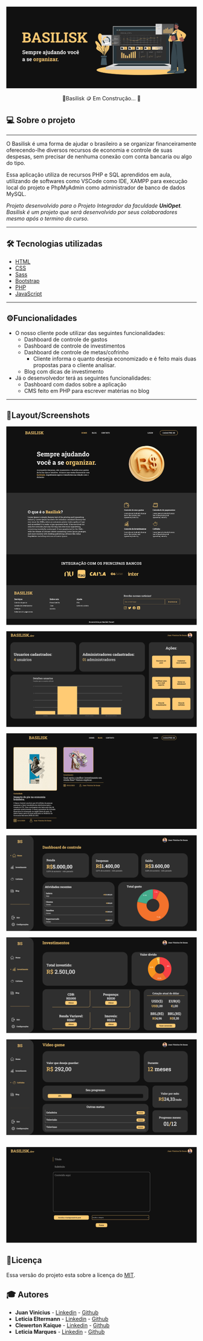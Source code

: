 ![Logo](./src/assets/github/banner.png)
<center>🚧Basilisk 🪙 Em Construção... 🚧 </center>

## 💻 Sobre o projeto
---
O Basilisk é uma forma de ajudar o brasileiro a se organizar financeiramente oferecendo-lhe diversos recursos de economia e controle de suas despesas, sem precisar de nenhuma conexão com conta bancaria ou algo do tipo. 

Essa aplicação utiliza de recursos PHP e SQL aprendidos em aula, utilizando de softwares como VSCode como IDE, XAMPP para execução local do projeto e PhpMyAdmin como administrador de banco de dados MySQL.

*Projeto desenvolvido para o Projeto Integrador da faculdade **UniOpet**. Basilisk é um projeto que será desenvolvido por seus colaboradores mesmo após o termino do curso.*

---
## 🛠️ Tecnologias utilizadas

- [HTML](https://developer.mozilla.org/pt-BR/docs/Learn/HTML)
- [CSS](https://developer.mozilla.org/pt-BR/docs/Learn/CSS)
- [Sass](https://sass-lang.com)
- [Bootstrap](https://getbootstrap.com)
- [PHP](https://www.php.net)
- [JavaScript](https://developer.mozilla.org/pt-BR/docs/Web/JavaScript)
---
## ⚙️Funcionalidades
- O nosso cliente pode utilizar das seguintes funcionalidades: 
	- Dashboard de controle de gastos
	- Dashboard de controle de investimentos
	- Dashboard de controle de metas/cofrinho
		- Cliente informa o quanto deseja economizado e é feito mais duas propostas para o cliente analisar.
	- Blog com dicas de investimento	
- Já o desenvolvedor terá as seguintes funcionalidades:
	- Dashboard com dados sobre a aplicação
	- CMS feito em PHP para escrever matérias no blog
---
## 🎨Layout/Screenshots

![Landing Page](./src/assets/github/landing-page.png)

![Dashboard Admin](./src/assets/github/adm-dashboard.png)

![Blog](./src/assets/github/blog.png)

![Dashboard cliente](./src/assets/github/main-dashboard.png)

![Investimento](./src/assets/github/investimento.png)

![Cofrinho](./src/assets/github/Cofrinho.png)

![Editor Blog](./src/assets/github/editor.png)
---
## 📃Licença
Essa versão do projeto esta sobre a licença do [MIT](License.md).

## 🎓 Autores

- **Juan Vinicius** - [Linkedin](https://www.linkedin.com/in/juan-vinicius-dev/) - [Github](github.com/devjuanvinicius)
- **Leticia Eltermann** - [Linkedin](https://www.linkedin.com/in/leticia-eltermann-390974283/) - [Github](https://github.com/leticiael)
- **Clewerton Kaique** - [Linkedin](https://www.linkedin.com/in/clewerton-kaique-santos-silva-125a161b4/) - [Github](https://github.com/leticiael)
- **Leticia Marques** - [Linkedin](https://www.linkedin.com/in/letícia-marques-380690268/) - [Github](https://github.com/leticia-marques-a-p)
